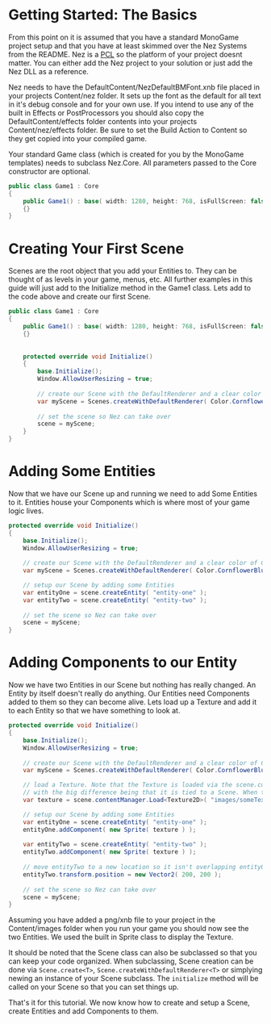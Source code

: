Getting Started: The Basics
==========

From this point on it is assumed that you have a standard MonoGame project setup and that you have at least skimmed over the Nez Systems from the README. Nez is a [PCL](http://www.hanselman.com/blog/CrossPlatformPortableClassLibrariesWithNETAreHappening.aspx) so the platform of your project doesnt matter. You can either add the Nez project to your solution or just add the Nez DLL as a reference.

Nez needs to have the DefaultContent/NezDefaultBMFont.xnb file placed in your projects Content/nez folder. It sets up the font as the default for all text in it's debug console and for your own use. If you intend to use any of the built in Effects or PostProcessors you should also copy the DefaultContent/effects folder contents into your projects Content/nez/effects folder. Be sure to set the Build Action to Content so they get copied into your compiled game.

Your standard Game class (which is created for you by the MonoGame templates) needs to subclass Nez.Core. All parameters passed to the Core constructor are optional.

```cs
public class Game1 : Core
{
    public Game1() : base( width: 1280, height: 768, isFullScreen: false, enableEntitySystems: false )
    {}
}
```



Creating Your First Scene
==========

Scenes are the root object that you add your Entities to. They can be thought of as levels in your game, menus, etc. All further examples in this guide will just add to the Initialize method in the Game1 class. Lets add to the code above and create our first Scene.

```cs
public class Game1 : Core
{
    public Game1() : base( width: 1280, height: 768, isFullScreen: false, enableEntitySystems: false )
    {}
    
    
    protected override void Initialize()
    {
		base.Initialize();
		Window.AllowUserResizing = true;
		
		// create our Scene with the DefaultRenderer and a clear color of CornflowerBlue
		var myScene = Scenes.createWithDefaultRenderer( Color.CornflowerBlue );
		
		// set the scene so Nez can take over
		scene = myScene;
	}
}
```


Adding Some Entities
==========

Now that we have our Scene up and running we need to add Some Entities to it. Entities house your Components which is where most of your game logic lives.

```cs
protected override void Initialize()
{
	base.Initialize();
	Window.AllowUserResizing = true;
		
	// create our Scene with the DefaultRenderer and a clear color of CornflowerBlue
	var myScene = Scenes.createWithDefaultRenderer( Color.CornflowerBlue );

    // setup our Scene by adding some Entities
    var entityOne = scene.createEntity( "entity-one" );
    var entityTwo = scene.createEntity( "entity-two" );
		
	// set the scene so Nez can take over
	scene = myScene;
}
```


Adding Components to our Entity
==========

Now we have two Entities in our Scene but nothing has really changed. An Entity by itself doesn't really do anything. Our Entities need Components added to them so they can become alive. Lets load up a Texture and add it to each Entity so that we have something to look at.

```cs
protected override void Initialize()
{
	base.Initialize();
	Window.AllowUserResizing = true;
		
	// create our Scene with the DefaultRenderer and a clear color of CornflowerBlue
	var myScene = Scenes.createWithDefaultRenderer( Color.CornflowerBlue );

    // load a Texture. Note that the Texture is loaded via the scene.contentManager class. This works just like the standard MonoGame Content class
    // with the big difference being that it is tied to a Scene. When the Scene is unloaded so too is all the content loaded via scene.contentManager.
    var texture = scene.contentManager.Load<Texture2D>( "images/someTexture" );

    // setup our Scene by adding some Entities
    var entityOne = scene.createEntity( "entity-one" );
    entityOne.addComponent( new Sprite( texture ) );
    
    var entityTwo = scene.createEntity( "entity-two" );
    entityTwo.addComponent( new Sprite( texture ) );
    
    // move entityTwo to a new location so it isn't overlapping entityOne
    entityTwo.transform.position = new Vector2( 200, 200 );
		
	// set the scene so Nez can take over
	scene = myScene;
}
```

Assuming you have added a png/xnb file to your project in the Content/images folder when you run your game you should now see the two Entities. We used the built in Sprite class to display the Texture.

It should be noted that the Scene class can also be subclassed so that you can keep your code organized. When subclassing, Scene creation can be done via `Scene.create<T>`, `Scene.createWithDefaultRenderer<T>` or simplying newing an instance of your Scene subclass. The `initialize` method will be called on your Scene so that you can set things up.

That's it for this tutorial. We now know how to create and setup a Scene, create Entities and add Components to them.